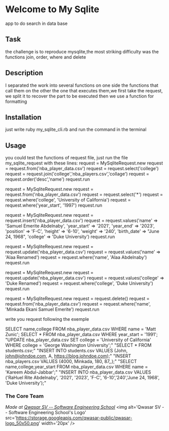 # Welcome to My Sqlite
 app to do search in data base

## Task
the challenge is to reproduce mysqlite,the most striking difficulty was the functions join, order, where and delete

## Description
I separated the work into several functions on one side the functions that call them on the other the one that executes them,we first take the request, we split it to recover the part to be executed then we use a function for formatting

## Installation
just write ruby my_sqlite_cli.rb and run the command in the terminal
## Usage
you could test the functions of request file, just run the file my_sqlite_request with these lines:
request = MySqliteRequest.new
request = request.from('nba_player_data.csv')
request = request.select('college')
request = request.join('college','nba_players.csv','collage')
request = request.order('desc','name')
request.run

request = MySqliteRequest.new
request = request.from('nba_player_data.csv')
request = request.select('*')
request = request.where('college', 'University of California')
request = request.where('year_start', '1997')
request.run

request = MySqliteRequest.new
request = request.insert('nba_player_data.csv')
request = request.values('name' => 'Samuel Emerite Abdelnaby', 'year_start' => '2021', 'year_end' => '2023', 'position' => 'F-C', 'height' => '6-10', 'weight' => '240', 'birth_date' => "June 24, 1968", 'college' => 'Duke University')
request.run


request = MySqliteRequest.new
request = request.update('nba_player_data.csv')
request = request.values('name' => 'Alaa Renamed')
request = request.where('name', 'Alaa Abdelnaby')
request.run

request = MySqliteRequest.new
request = request.update('nba_player_data.csv')
request = request.values('college' => 'Duke Renamed')
request = request.where('college', 'Duke University')
request.run

request = MySqliteRequest.new
request = request.delete()
request = request.from('nba_player_data.csv')
request = request.where('name', 'Minkada Ekani Samuel Emerite')
request.run

write you request following the exemple

SELECT name,college FROM  nba_player_data.csv WHERE name = 'Matt Zunic';
SELECT * FROM nba_player_data.csv WHERE year_start = '1991';
"UPDATE nba_player_data.csv SET college = 'University of California' WHERE college = 'George Washington University';"
"SELECT * FROM students.csv;"
"INSERT INTO students.csv VALUES (John, john@johndoe.com, A, https://blog.johndoe.com);"
"INSERT nba_players.csv VALUES (4000, Minkada, 180, 87,,);"
"SELECT name,college,year_start FROM nba_player_data.csv WHERE name = 'Kareem Abdul-Jabbar';"
"INSERT INTO nba_player_data.csv VALUES ('RaHuel Rite Abdelnaby', '2021', '2023', 'F-C', '6-10','240','June 24, 1968', 'Duke University');"
### The Core Team


<span><i>Made at <a href='https://qwasar.io'>Qwasar SV -- Software Engineering School</a></i></span>
<span><img alt='Qwasar SV -- Software Engineering School's Logo' src='https://storage.googleapis.com/qwasar-public/qwasar-logo_50x50.png' width='20px' /></span>
